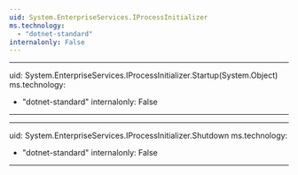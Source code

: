 ```yaml
---
uid: System.EnterpriseServices.IProcessInitializer
ms.technology: 
  - "dotnet-standard"
internalonly: False
---
```


---
uid: System.EnterpriseServices.IProcessInitializer.Startup(System.Object)
ms.technology: 
  - "dotnet-standard"
internalonly: False
---

---
uid: System.EnterpriseServices.IProcessInitializer.Shutdown
ms.technology: 
  - "dotnet-standard"
internalonly: False
---
